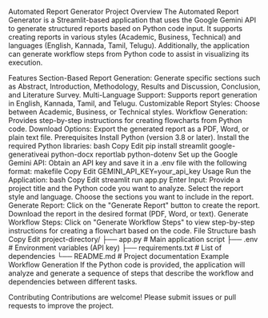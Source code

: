 Automated Report Generator
Project Overview
The Automated Report Generator is a Streamlit-based application that uses the Google Gemini API to generate structured reports based on Python code input. It supports creating reports in various styles (Academic, Business, Technical) and languages (English, Kannada, Tamil, Telugu). Additionally, the application can generate workflow steps from Python code to assist in visualizing its execution.

Features
Section-Based Report Generation: Generate specific sections such as Abstract, Introduction, Methodology, Results and Discussion, Conclusion, and Literature Survey.
Multi-Language Support: Supports report generation in English, Kannada, Tamil, and Telugu.
Customizable Report Styles: Choose between Academic, Business, or Technical styles.
Workflow Generation: Provides step-by-step instructions for creating flowcharts from Python code.
Download Options: Export the generated report as a PDF, Word, or plain text file.
Prerequisites
Install Python (version 3.8 or later).
Install the required Python libraries:
bash
Copy
Edit
pip install streamlit google-generativeai python-docx reportlab python-dotenv
Set up the Google Gemini API:
Obtain an API key and save it in a .env file with the following format:
makefile
Copy
Edit
GEMINI_API_KEY=your_api_key
Usage
Run the Application:
bash
Copy
Edit
streamlit run app.py
Enter Input:
Provide a project title and the Python code you want to analyze.
Select the report style and language.
Choose the sections you want to include in the report.
Generate Report:
Click on the "Generate Report" button to create the report.
Download the report in the desired format (PDF, Word, or text).
Generate Workflow Steps:
Click on "Generate Workflow Steps" to view step-by-step instructions for creating a flowchart based on the code.
File Structure
bash
Copy
Edit
project-directory/
├── app.py                # Main application script
├── .env                  # Environment variables (API key)
├── requirements.txt      # List of dependencies
└── README.md             # Project documentation
Example Workflow Generation
If the Python code is provided, the application will analyze and generate a sequence of steps that describe the workflow and dependencies between different tasks.

Contributing
Contributions are welcome! Please submit issues or pull requests to improve the project.

